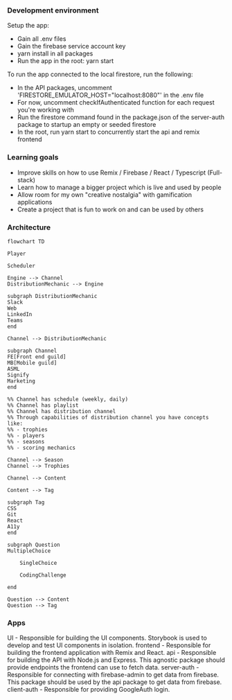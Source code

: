 ### Development environment

Setup the app:

-   Gain all .env files
-   Gain the firebase service account key
-   yarn install in all packages
-   Run the app in the root: yarn start

To run the app connected to the local firestore, run the following:

-   In the API packages, uncomment 'FIRESTORE_EMULATOR_HOST="localhost:8080"' in the .env file
-   For now, uncomment checkIfAuthenticated function for each request you're working with
-   Run the firestore command found in the package.json of the server-auth package to startup an empty or seeded firestore
-   In the root, run yarn start to concurrently start the api and remix frontend

### Learning goals

-   Improve skills on how to use Remix / Firebase / React / Typescript (Full-stack)
-   Learn how to manage a bigger project which is live and used by people
-   Allow room for my own "creative nostalgia" with gamification applications
-   Create a project that is fun to work on and can be used by others

### Architecture

```mermaid
flowchart TD

Player

Scheduler

Engine --> Channel
DistributionMechanic --> Engine

subgraph DistributionMechanic
Slack
Web
LinkedIn
Teams
end

Channel --> DistributionMechanic

subgraph Channel
FE[Front end guild]
MB[Mobile guild]
ASML
Signify
Marketing
end

%% Channel has schedule (weekly, daily)
%% Channel has playlist
%% Channel has distribution channel
%% Through capabilities of distribution channel you have concepts like:
%% - trophies
%% - players
%% - seasons
%% - scoring mechanics

Channel --> Season
Channel --> Trophies

Channel --> Content

Content --> Tag

subgraph Tag
CSS
Git
React
A11y
end

subgraph Question
MultipleChoice

    SingleChoice

    CodingChallenge

end

Question --> Content
Question --> Tag
```

### Apps

UI - Responsible for building the UI components. Storybook is used to develop and test UI components in isolation.
frontend - Responsible for building the frontend application with Remix and React.
api - Responsible for building the API with Node.js and Express. This agnostic package should provide endpoints the frontend can use to fetch data.
server-auth - Responsible for connecting with firebase-admin to get data from firebase. This package should be used by the api package to get data from firebase.
client-auth - Responsible for providing GoogleAuth login.
